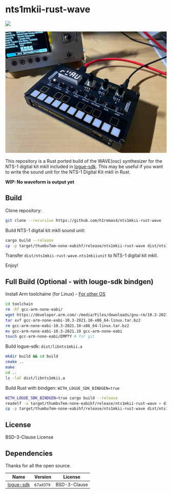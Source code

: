 # nts1mkii-rust-wave

![](https://github.com/h1romas4/nts1mkii-rust-wave/workflows/Build/badge.svg)

![NTS-1](https://raw.githubusercontent.com/h1romas4/nts1mkii-rust-wave/main/docs/images/nts1mkii-rust-wave-01.jpg)

This repository is a Rust ported build of the WAVE(osc) synthesizer for the NTS-1 digital kit mkII included in [logue-sdk](https://github.com/korginc/logue-sdk). This may be useful if you want to write the sound unit for the NTS-1 Digital Kit mkII in Rust.

**WIP: No waveform is output yet**


## Build

Clone repository:

```bash
git clone --recursive https://github.com/h1romas4/nts1mkii-rust-wave
```

Build NTS-1 digital kit mkII sound unit:

```bash
cargo build --release
cp -p target/thumbv7em-none-eabihf/release/nts1mkii-rust-wave dist/nts1mkii-rust-wave.nts1mkiiunit
```

Transfer `dist/nts1mkii-rust-wave.nts1mkiiunit` to NTS-1 digital kit mkII.

Enjoy!

## Full Build (Optional - with louge-sdk bindgen)

Install Arm toolchaine (for Linux) - [For other OS](https://github.com/korginc/logue-sdk/tree/master/tools/gcc)

```bash
cd toolchain
rm -Rf gcc-arm-none-eabi/
wget https://developer.arm.com/-/media/Files/downloads/gnu-rm/10.3-2021.10/gcc-arm-none-eabi-10.3-2021.10-x86_64-linux.tar.bz2
tar xvf gcc-arm-none-eabi-10.3-2021.10-x86_64-linux.tar.bz2
rm gcc-arm-none-eabi-10.3-2021.10-x86_64-linux.tar.bz2
mv gcc-arm-none-eabi-10.3-2021.10 gcc-arm-none-eabi
touch gcc-arm-none-eabi/EMPTY # for git
```

Build logue-sdk: `dist/libnts1mkii.a`

```bash
mkdir build && cd build
cmake ..
make
cd ..
ls -laF dist/libnts1mkii.a
```

Build Rust with bindgen: `WITH_LOGUE_SDK_BINDGEN=true`

```bash
WITH_LOGUE_SDK_BINDGEN=true cargo build --release
readelf -a target/thumbv7em-none-eabihf/release/nts1mkii-rust-wave > dist/nts1mkii-rust-wave.elf.txt
cp -p target/thumbv7em-none-eabihf/release/nts1mkii-rust-wave dist/nts1mkii-rust-wave.nts1mkiiunit
```

## License

BSD-3-Clause License

## Dependencies

Thanks for all the open source.

|Name|Version|License|
|-|-|--|
|[logue-sdk](https://github.com/korginc/logue-sdk)|`67ad379`|BSD-3-Clause|
